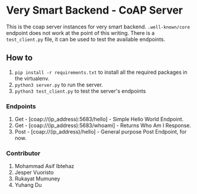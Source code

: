 # Very Smart Backend - CoAP Server

This is the coap server instances for very smart backend. `.well-known/core` endpoint does not work at the point of this writing. There is a `test_client.py` file, it can be used to test the available endpoints.

## How to

1. `pip install -r requirements.txt` to install all the required packages in the virtualenv.
2. `python3 server.py` to run the server.
3. `python3 test_client.py` to test the server's endpoints

### Endpoints

1. Get - [coap://(ip_address):5683/hello] - Simple Hello World Endpoint.
2. Get - [coap://(ip_address):5683/whoami] - Returns Who Am I Response.
3. Post - [coap://(ip_address)/hello] - General purpose Post Endpoint, for now.

### Contributor

1. Mohammad Asif Ibtehaz
2. Jesper Vuoristo
3. Rukayat Mumuney
4. Yuhang Du
